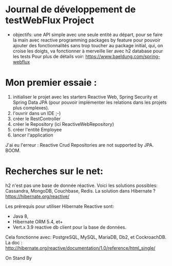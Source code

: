 # Journal de développement de testWebFlux Project
- objectifs:    une API simple avec une seule entité au départ, pour se faire la main avec reactive programming
                packages by feature pour pouvoir ajouter des fonctionnalités sans trop toucher au package initial, qui, on croise les doigts, va fonctionner à merveille
                lier avec h2 database pour les tests
Pour plus de détails voir: https://www.baeldung.com/spring-webflux

# Mon premier essaie :
1) initialiser le projet avec les starters Reactive Web, Spring Security et Spring Data JPA (pour pouvoir implémenter les relations dans les projets plus complexes).
2) l'ouvrir dans un IDE ;-)
3) créer le RestController
4) créer le Repository (ici ReactiveWebRepository)
5) créer l'entité Employee
6) lancer l'application

J'ai eu l'erreur : Reactive Crud Repositories are not supported by JPA. BOOM.

# Recherches sur le net: 
h2 n'est pas une base de donnée réactive. Voici les solutions possibles: Cassandra, MongoDB, Couchbase, Redis.
La solution dans Hibernate ? https://hibernate.org/reactive/

Les prérequis pour utiliser Hibernate Reactive sont:
- Java 8,
- Hibernate ORM 5.4, et+
- Vert.x 3.9 reactive db client pour la base de données.

Cela fonctionne avec: PostgreSQL, MySQL, MariaDB, Db2, et CockroachDB.
La doc : http://hibernate.org/reactive/documentation/1.0/reference/html_single/

On Stand By
